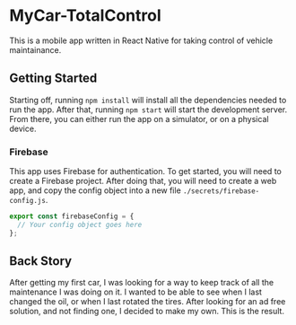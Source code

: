 # MyCar-TotalControl

This is a mobile app written in React Native for taking control of vehicle maintainance.

## Getting Started

Starting off, running `npm install` will install all the dependencies needed to run the app. After that, running `npm start` will start the development server. From there, you can either run the app on a simulator, or on a physical device.

### Firebase

This app uses Firebase for authentication. To get started, you will need to create a Firebase project. After doing that, you will need to create a web app, and copy the config object into a new file `./secrets/firebase-config.js`.

```javascript
export const firebaseConfig = {
  // Your config object goes here
};
```

## Back Story

After getting my first car, I was looking for a way to keep track of all the maintenance I was doing on it. I wanted to be able to see when I last changed the oil, or when I last rotated the tires. After looking for an ad free solution, and not finding one, I decided to make my own. This is the result.
